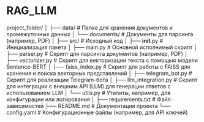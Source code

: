 # RAG_LLM

project_folder/
│
├── data/                        # Папка для хранения документов и промежуточных данных
│   └── documents/               # Документы для парсинга (например, PDF)
│
├── src/                         # Исходный код
│   ├── __init__.py              # Инициализация пакета
│   ├── main.py                  # Основной исполнимый скрипт
│   ├── parser.py                # Скрипт для парсинга документов (например, PDF)
│   ├── vectorizer.py            # Скрипт для векторизации текста с помощью модели Sentence-BERT
│   ├── faiss_index.py           # Скрипт для работы с FAISS для хранения и поиска векторных представлений
│   ├── telegram_bot.py          # Скрипт для реализации Telegram-бота
│   ├── llm_integration.py       # Скрипт для интеграции с внешним API (LLM) для генерации ответов с использованием LLM
│   └── utils.py                 # Утилиты, например, для конфигурации или логирования
│
├── requirements.txt             # Файл зависимостей
├── README.md                    # Документация проекта
└── config.yaml                  # Конфигурационные файлы (например, для API ключей)


